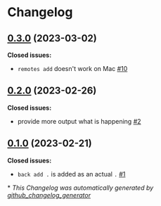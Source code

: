 # Changelog

## [0.3.0](https://github.com/mstruebing/sback/tree/0.3.0) (2023-03-02)

**Closed issues:**

- `remotes add` doesn't work on Mac [\#10](https://github.com/mstruebing/sback/issues/10)

## [0.2.0](https://github.com/mstruebing/sback/tree/0.2.0) (2023-02-26)

**Closed issues:**

- provide more output what is happening [\#2](https://github.com/mstruebing/sback/issues/2)

## [0.1.0](https://github.com/mstruebing/sback/tree/0.1.0) (2023-02-21)

**Closed issues:**

- `back add .` is added as an actual `.` [\#1](https://github.com/mstruebing/sback/issues/1)



\* *This Changelog was automatically generated by [github_changelog_generator](https://github.com/github-changelog-generator/github-changelog-generator)*

